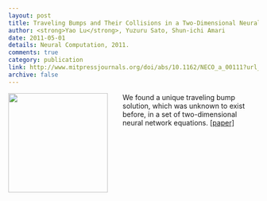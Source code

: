 ```yaml
---
layout: post
title: Traveling Bumps and Their Collisions in a Two-Dimensional Neural Field 
author: <strong>Yao Lu</strong>, Yuzuru Sato, Shun-ichi Amari
date: 2011-05-01
details: Neural Computation, 2011.
comments: true
category: publication
link: http://www.mitpressjournals.org/doi/abs/10.1162/NECO_a_00111?url_ver=Z39.88-2003&rfr_id=ori:rid:crossref.org&rfr_dat=cr_pub%3dpubmed#.VXGbS62lyko
archive: false
---
```


<p>
<img src="{{ "/img/traveling_bumps.png" | prepend: site.url }}" align="left" width="200px" style="margin-right:30px">
We found a unique traveling bump solution, which was unknown to exist before, in a set of two-dimensional neural network equations. 
<a href="http://www.mitpressjournals.org/doi/abs/10.1162/NECO_a_00111?url_ver=Z39.88-2003&rfr_id=ori:rid:crossref.org&rfr_dat=cr_pub%3dpubmed#.VXGbS62lyko">[paper]</a></p>
</p>
<div style="clear: both"></div>
